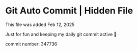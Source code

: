 # Git Auto Commit | Hidden File

This file was added Feb 12, 2025

Just for fun and keeping my daily git commit active 🤪

commit number: 347736
